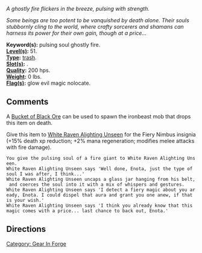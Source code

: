 *A ghostly fire flickers in the breeze, pulsing with strength.*

*Some beings are too potent to be vanquished by death alone. Their souls
stubbornly cling to the world, where crafty sorcerers and shamans can
harness its power for their own gain, though at a price...*

**Keyword(s):** pulsing soul ghostly fire.  
**[Level(s)](Object_Level "wikilink"):** 51.  
**[Type](:Category:_Object_Types "wikilink"):**
[trash](:Category:_Trash "wikilink").  
**[Slot(s)](Object_Slots "wikilink"):** .  
**[Quality](Object_Quality "wikilink"):** 200 hps.  
**[Weight](Object_Weight "wikilink"):** 0 lbs.  
**[Flag(s)](:Category:_Object_Flags "wikilink"):** glow evil magic
nolocate.  

## Comments

A [Bucket of Black Ore](Bucket_of_Black_Ore "wikilink") can be used to
spawn the ironbeast mob that drops this item on death.

Give this item to [White Raven Alighting
Unseen](White_Raven_Alighting_Unseen "wikilink") for the Fiery Nimbus
insignia (+15% death xp reduction; +2% mana regeneration; modifies melee
attacks with fire damage).

`You give the pulsing soul of a fire giant to White Raven Alighting Unseen.`  
`White Raven Alighting Unseen says 'Well done, Enota, just the type of soul I was after, I think...' `  
`White Raven Alighting Unseen uncaps a glass jar hanging from his belt, and coerces the soul into it with a mix of whispers and gestures. `  
`White Raven Alighting Unseen says 'I detect a fiery magic about you aready, Enota. I could dispel that aura and grant you one anew, if that is your wish.'`  
`White Raven Alighting Unseen says 'I think you already know that this magic comes with a price... last chance to back out, Enota.'`

## Directions

[Category: Gear In Forge](Category:_Gear_In_Forge "wikilink")
